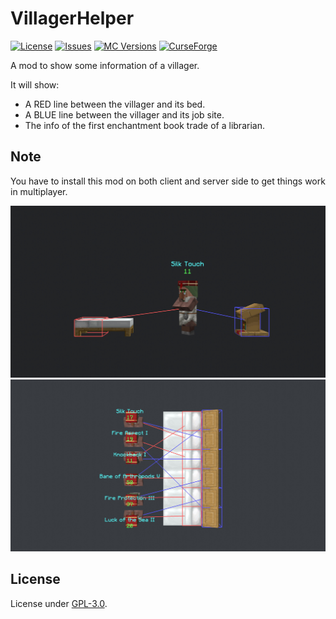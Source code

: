 # VillagerHelper

[![License](https://img.shields.io/github/license/Ivan-YFw/villagerhelper.svg)](http://www.gnu.org/licenses/gpl-3.0.html)
[![Issues](https://img.shields.io/github/issues/Ivan-YFw/villagerhelper.svg)](https://github.com/Ivan-YFw/gatewayer/issues)
[![MC Versions](http://cf.way2muchnoise.eu/versions/For%20MC_villagerhelper_all.svg)](https://www.curseforge.com/minecraft/mc-mods/villagerhelper)
[![CurseForge](http://cf.way2muchnoise.eu/full_villagerhelper_downloads.svg)](https://www.curseforge.com/minecraft/mc-mods/villagerhelper)

A mod to show some information of a villager.

It will show:

 - A RED line between the villager and its bed.
 - A BLUE line between the villager and its job site.
 - The info of the first enchantment book trade of a librarian.
 
## Note

You have to install this mod on both client and server side to get things work in multiplayer.
 
![screenshot1](https://raw.githubusercontent.com/Ivan-YFw/VillagerHelper/fabric-1.15.2/screenshot1.png)
![screenshot2](https://raw.githubusercontent.com/Ivan-YFw/VillagerHelper/fabric-1.15.2/screenshot2.png)


## License

License under [GPL-3.0](http://www.gnu.org/licenses/gpl-3.0.html).